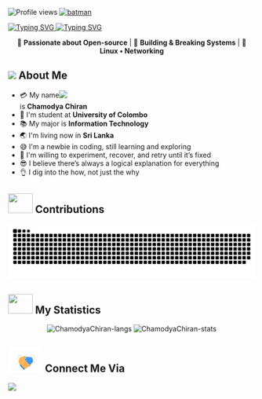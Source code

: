 <p align="left">
  <img src="https://komarev.com/ghpvc/?username=ChamodyaChiran&label=Profile%20views&base=1230&abbreviated=true&color=252da1&style=for-the-badge" alt="Profile views" />
  <a href="https://github.com/ChamodyaChiran">
    <img src="https://c.tenor.com/--AQwe1rA8EAAAAi/batman-pixel-art.gif" alt="batman" width="30" />
  </a>
</p>


<a href="https://git.io/typing-svg">
  <img src="https://readme-typing-svg.herokuapp.com?font=Fira+Code&weight=600&size=30&duration=4500&pause=5000&color=851c73&center=true&vCenter=true&width=1000&lines=Hey+there%2C+I'm+Chamodya+Chiran" alt="Typing SVG" />
</a>

<a href="https://git.io/typing-svg">
  <img src="https://readme-typing-svg.herokuapp.com?font=Fira+Code&weight=400&size=25&duration=3500&pause=5000&color=32A8BBFF&center=true&vCenter=true&width=1000&lines=A+Developer+from+Sri+Lanka+🇱🇰" alt="Typing SVG" />
</a>

<p align="center">
🚀 <b>Passionate about Open-source</b> | 🔧 <b>Building & Breaking Systems</b> | 🐧 <b>Linux • Networking</b>
</p>


## <img src="https://raw.githubusercontent.com/nixin72/nixin72/master/wave.gif" width="50px"></img> About Me

<img align='right' src="https://github.com/oHTGo/oHTGo/blob/main/images/coding.gif" width="400">

- :credit_card: My name is **Chamodya Chiran**
- :school: I'm student at **University of Colombo**
- :books: My major is **Information Technology**
- :earth_asia: I'm living now in **Sri Lanka**
- :sweat_smile: I'm a newbie in coding, still learning and exploring
- :monocle_face: I'm willing to experiment, recover, and retry until it’s fixed
- :sunglasses: I believe there’s always a logical explanation for everything
- :ok_hand: I dig into the how, not just the why


## <img src="https://media4.giphy.com/media/v1.Y2lkPTc5MGI3NjExd2M5aGZvc3d0aDQzbTRyZ2Q3dDZzMmY2dzczZXczdXV4enRiOWc3dCZlcD12MV9pbnRlcm5hbF9naWZfYnlfaWQmY3Q9Zw/WzmzomJrpmygenBsiU/giphy.gif" width="50px" height="40px"> Contributions
![snake gif](https://github.com/ChamodyaChiran/ChamodyaChiran/blob/main/contribution.svg)

## <img src="https://media2.giphy.com/media/QssGEmpkyEOhBCb7e1/giphy.gif?cid=ecf05e47a0n3gi1bfqntqmob8g9aid1oyj2wr3ds3mg700bl&rid=giphy.gif" width="50px" height="40px"> My Statistics
<div align="center">
<img height="150em" src="https://github-readme-stats.vercel.app/api/top-langs/?username=ChamodyaChiran&layout=compact&show_icon=true&theme=algolia" alt="ChamodyaChiran-langs"/>
<img height="150em" src="https://github-readme-stats.vercel.app/api/?username=ChamodyaChiran&layout=compact&show_icon=true&theme=algolia" alt="ChamodyaChiran-stats"/>
</div>

## <img src='https://raw.githubusercontent.com/ashu-guo/ashu-guo/main/assets/handshake.gif' width="70px" height="50px"> Connect Me Via
<p>
  <a href="mailto:chamodyacmadana@gmail.com" target="_blank"><img height="28" src = "https://img.shields.io/badge/gmail-c14438?&style=for-the-badge&logo=gmail&logoColor=white"></a

</p>

